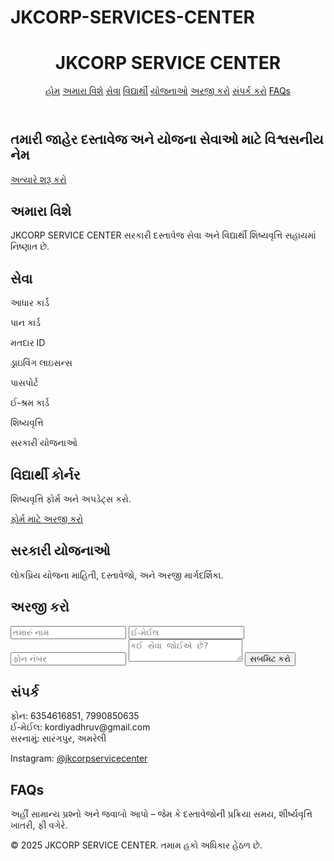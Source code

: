 # JKCORP-SERVICES-CENTER
<!DOCTYPE html>
<html lang="gu">
<head>
  <meta charset="UTF-8">
  <meta name="viewport" content="width=device-width, initial-scale=1">
  <title>JKCORP SERVICE CENTER</title>
  <link rel="stylesheet" href="styles.css">
  <link href="https://cdnjs.cloudflare.com/ajax/libs/font-awesome/6.4.0/css/all.min.css" rel="stylesheet">
</head>
<body>
<header>
  <div class="container">
    <h1>JKCORP SERVICE CENTER</h1>
    <nav>
      <a href="#home">હોમ</a>
      <a href="#about">અમારા વિશે</a>
      <a href="#services">સેવા</a>
      <a href="#student">વિદ્યાર્થી</a>
      <a href="#schemes">યોજનાઓ</a>
      <a href="#apply">અરજી કરો</a>
      <a href="#contact">સંપર્ક કરો</a>
      <a href="#faqs">FAQs</a>
    </nav>
  </div>
</header>

<section id="home" class="hero">
  <div class="container">
    <h2>તમારી જાહેર દસ્તાવેજ અને યોજના સેવાઓ માટે વિશ્વસનીય નેમ</h2>
    <a href="#services" class="btn">અત્યારે શરૂ કરો</a>
  </div>
</section>

<section id="about" class="container">
  <h2>અમારા વિશે</h2>
  <p>JKCORP SERVICE CENTER સરકારી દસ્તાવેજ સેવા અને વિદ્યાર્થી શિષ્યવૃત્તિ સહાયમાં નિષ્ણાત છે.</p>
</section>

<section id="services" class="container">
  <h2>સેવા </h2>
  <div class="grid">
    <div><i class="fa fa-id-card"></i><p>આધાર કાર્ડ</p></div>
    <div><i class="fa fa-credit-card"></i><p>પાન કાર્ડ</p></div>
    <div><i class="fa fa-vote-yea"></i><p>મતદાર ID</p></div>
    <div><i class="fa fa-car"></i><p>ડ્રાઇવિંગ લાઇસન્સ</p></div>
    <div><i class="fa fa-passport"></i><p>પાસપોર્ટ</p></div>
    <div><i class="fa fa-users"></i><p>ઈ‑શ્રમ કાર્ડ</p></div>
    <div><i class="fa fa-school"></i><p>શિષ્યવૃત્તિ</p></div>
    <div><i class="fa fa-gov"></i><p>સરકારી યોજનાઓ</p></div>
  </div>
</section>

<section id="student" class="container">
  <h2>વિદ્યાર્થી કોર્નર</h2>
  <p>શિષ્યવૃત્તિ ફોર્મ અને અપડેટ્સ કરો.</p>
  <a href="#apply" class="btn">ફોર્મ માટે અરજી કરો</a>
</section>

<section id="schemes" class="container">
  <h2>સરકારી યોજનાઓ</h2>
  <p>લોકપ્રિય યોજના માહિતી, દસ્તાવેજો, અને અરજી માર્ગદર્શિકા.</p>
</section>

<section id="apply" class="container form-section">
  <h2>અરજી કરો</h2>
  <form>
    <input type="text" placeholder="તમારું નામ" required>
    <input type="email" placeholder="ઈ‑મેઈલ">
    <input type="tel" placeholder="ફોન નંબર" required>
    <textarea placeholder="કઈ સેવા જોઈએ છે?" required></textarea>
    <button type="submit">સબમિટ કરો</button>
  </form>
</section>

<section id="contact" class="container">
  <h2>સંપર્ક</h2>
  <p>ફોન: 6354616851, 7990850635<br>ઈ‑મેઈલ: kordiyadhruv@gmail.com<br>સરનામું: સારંગપુર, અમરેલી</p>
  <p>Instagram: <a href="https://www.instagram.com/JKCORPservicecenter">@jkcorpservicecenter</a></p>
</section>

<section id="faqs" class="container">
  <h2>FAQs</h2>
  <p>અહીં સામાન્ય પ્રશ્નો અને જવાબો આપો – જેમ કે દસ્તાવેજોની પ્રક્રિયા સમય, શીર્ષ્યવૃત્તિ ખાતરી, ફી વગેરે.</p>
</section>

<footer class="footer">
  <div class="container">
    <p>© 2025 JKCORP SERVICE CENTER. તમામ હકો અધિકાર હેઠળ છે.</p>
  </div>
</footer>

</body>
</html>

